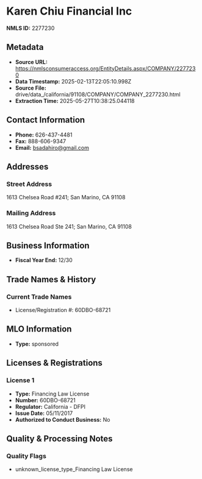 # Karen Chiu Financial Inc

**NMLS ID:** 2277230

## Metadata
- **Source URL:** https://nmlsconsumeraccess.org/EntityDetails.aspx/COMPANY/2277230
- **Data Timestamp:** 2025-02-13T22:05:10.998Z
- **Source File:** drive/data_/california/91108/COMPANY/COMPANY_2277230.html
- **Extraction Time:** 2025-05-27T10:38:25.044118

## Contact Information
- **Phone:** 626-437-4481
- **Fax:** 888-606-9347
- **Email:** bsadahiro@gmail.com

## Addresses
### Street Address
1613 Chelsea Road #241; San Marino, CA 91108

### Mailing Address
1613 Chelsea Road Ste 241; San Marino, CA 91108

## Business Information
- **Fiscal Year End:** 12/30

## Trade Names & History
### Current Trade Names
- License/Registration #: 60DBO-68721

## MLO Information
- **Type:** sponsored

## Licenses & Registrations

### License 1
- **Type:** Financing Law License
- **Number:** 60DBO-68721
- **Regulator:** California - DFPI
- **Issue Date:** 05/11/2017
- **Authorized to Conduct Business:** No

## Quality & Processing Notes
### Quality Flags
- unknown_license_type_Financing Law License
